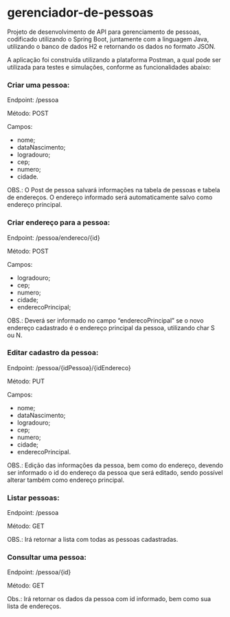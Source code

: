 # gerenciador-de-pessoas
Projeto de desenvolvimento de API para gerenciamento de pessoas, codificado utilizando o Spring Boot, juntamente com a linguagem Java, utilizando o banco de dados H2 e retornando os dados no formato JSON.

A aplicação foi construída utilizando a plataforma Postman, a qual pode ser utilizada para testes e simulações, conforme as funcionalidades abaixo:

### Criar uma pessoa:

Endpoint: /pessoa

Método: POST

Campos:
- nome;
- dataNascimento;
- logradouro;
- cep;
- numero;
- cidade.

OBS.: O Post de pessoa salvará informações na tabela de pessoas e tabela de endereços. O endereço informado será automaticamente salvo como endereço principal.

### Criar endereço para a pessoa:

Endpoint: /pessoa/endereco/{id}

Método: POST

Campos: 
- logradouro;
- cep;
- numero;
- cidade;
- enderecoPrincipal;

OBS.: Deverá ser informado no campo “enderecoPrincipal” se o novo endereço cadastrado é o endereço principal da pessoa, utilizando char S ou N.

### Editar cadastro da pessoa:

Endpoint: /pessoa/{idPessoa}/{idEndereco}

Método: PUT

Campos:
- nome;
- dataNascimento;
- logradouro;
- cep;
- numero;
- cidade;
- enderecoPrincipal.

OBS.: Edição das informações da pessoa, bem como do endereço, devendo ser informado o id do endereço da pessoa que será editado, sendo possível alterar também como endereço principal.

### Listar pessoas:
Endpoint: /pessoa

Método: GET

OBS.: Irá retornar a lista com todas as pessoas cadastradas.

### Consultar uma pessoa:
Endpoint: /pessoa/{id}

Método: GET

Obs.: Irá retornar os dados da pessoa com id informado, bem como sua lista de endereços.
